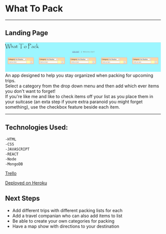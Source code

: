 # What To Pack
---

## Landing Page
![LandingPage](/assets/whattopack.jpg)
An app designed to help you stay organized when packing for upcoming trips.  
Select a category from the drop down menu and then add which ever items you don't want to forget!  
If you're like me and like to check items off your list as you place them in your suitcase (an exta step if youre extra paranoid you might forget something), use the checkbox feature beside each item. 

---

## **Technologies Used:**
    -HTML
    -CSS
    -JAVASCRIPT
    -REACT
    -Node
    -MongoDB

[Trello](https://trello.com/b/Loa24YKH/what-to-pack)  

[Deployed on Heroku](www.heroku.com)

## Next Steps
- Add different trips with different packing lists for each
- Add a travel companian who can also add items to list
- Be able to create your own categories for packing
- Have a map show with directions to your destination